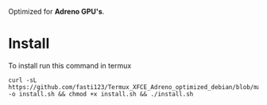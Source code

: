 Optimized for **Adreno GPU's**.

# Install

To install run this command in termux

```
curl -sL https://github.com/fasti123/Termux_XFCE_Adreno_optimized_debian/blob/main/install.sh -o install.sh && chmod +x install.sh && ./install.sh
```
&nbsp;
